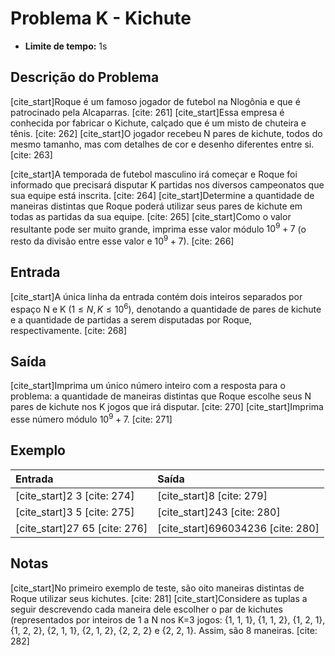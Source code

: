 # Problema K - Kichute

* **Limite de tempo:** 1s

## Descrição do Problema

[cite_start]Roque é um famoso jogador de futebol na Nlogônia e que é patrocinado pela Alcaparras. [cite: 261] [cite_start]Essa empresa é conhecida por fabricar o Kichute, calçado que é um misto de chuteira e tênis. [cite: 262] [cite_start]O jogador recebeu N pares de kichute, todos do mesmo tamanho, mas com detalhes de cor e desenho diferentes entre si. [cite: 263]

[cite_start]A temporada de futebol masculino irá começar e Roque foi informado que precisará disputar K partidas nos diversos campeonatos que sua equipe está inscrita. [cite: 264] [cite_start]Determine a quantidade de maneiras distintas que Roque poderá utilizar seus pares de kichute em todas as partidas da sua equipe. [cite: 265] [cite_start]Como o valor resultante pode ser muito grande, imprima esse valor módulo $10^9+7$ (o resto da divisão entre esse valor e $10^9+7$). [cite: 266]

## Entrada

[cite_start]A única linha da entrada contém dois inteiros separados por espaço N e K ($1 \le N, K \le 10^6$), denotando a quantidade de pares de kichute e a quantidade de partidas a serem disputadas por Roque, respectivamente. [cite: 268]

## Saída

[cite_start]Imprima um único número inteiro com a resposta para o problema: a quantidade de maneiras distintas que Roque escolhe seus N pares de kichute nos K jogos que irá disputar. [cite: 270] [cite_start]Imprima esse número módulo $10^9+7$. [cite: 271]

## Exemplo

| Entrada    | Saída      |
| :--------- | :--------- |
| [cite_start]2 3 [cite: 274]    | [cite_start]8 [cite: 279]      |
| [cite_start]3 5 [cite: 275]    | [cite_start]243 [cite: 280]    |
| [cite_start]27 65 [cite: 276] | [cite_start]696034236 [cite: 280] |

## Notas

[cite_start]No primeiro exemplo de teste, são oito maneiras distintas de Roque utilizar seus kichutes. [cite: 281] [cite_start]Considere as tuplas a seguir descrevendo cada maneira dele escolher o par de kichutes (representados por inteiros de 1 a N nos K=3 jogos: {1, 1, 1}, {1, 1, 2}, {1, 2, 1}, {1, 2, 2}, {2, 1, 1}, {2, 1, 2}, {2, 2, 2} e {2, 2, 1}. Assim, são 8 maneiras. [cite: 282]